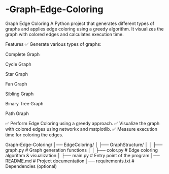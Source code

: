 # -Graph-Edge-Coloring
Graph Edge Coloring
A Python project that generates different types of graphs and applies edge coloring using a greedy algorithm. It visualizes the graph with colored edges and calculates execution time.

Features
✅ Generate various types of graphs:

Complete Graph

Cycle Graph

Star Graph

Fan Graph

Sibling Graph

Binary Tree Graph

Path Graph

✅ Perform Edge Coloring using a greedy approach.
✅ Visualize the graph with colored edges using networkx and matplotlib.
✅ Measure execution time for coloring the edges.

Graph-Edge-Coloring/
│── EdgeColoring/
│   ├── GraphStructure/
│   │   ├── graph.py   # Graph generation functions
│   │   ├── color.py   # Edge coloring algorithm & visualization
│   ├── main.py        # Entry point of the program
│── README.md          # Project documentation
│── requirements.txt   # Dependencies (optional)
